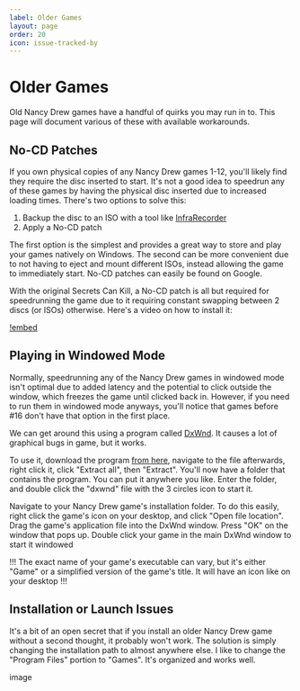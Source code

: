 ```yaml
---
label: Older Games
layout: page
order: 20
icon: issue-tracked-by
---
```


# Older Games

Old Nancy Drew games have a handful of quirks you may run in to. This page will document various of these with available workarounds.

## No-CD Patches

If you own physical copies of any Nancy Drew games 1-12, you'll likely find they require the disc inserted to start. It's not a good idea to speedrun any of these games by having the physical disc inserted due to increased loading times. There's two options to solve this:
1. Backup the disc to an ISO with a tool like [InfraRecorder](https://sourceforge.net/projects/infrarecorder/)
2. Apply a No-CD patch

The first option is the simplest and provides a great way to store and play your games natively on Windows. The second can be more convenient due to not having to eject and mount different ISOs, instead allowing the game to immediately start. No-CD patches can easily be found on Google.

With the original Secrets Can Kill, a No-CD patch is all but required for speedrunning the game due to it requiring constant swapping between 2 discs (or ISOs) otherwise. Here's a video on how to install it:

[!embed](https://www.youtube.com/watch?v=3xY7XeEWLpo)

## Playing in Windowed Mode

Normally, speedrunning any of the Nancy Drew games in windowed mode isn't optimal due to added latency and the potential to click outside the window, which freezes the game until clicked back in. However, if you need to run them in windowed mode anyways, you'll notice that games before #16 don't have that option in the first place.

We can get around this using a program called [DxWnd](https://sourceforge.net/projects/dxwnd/). It causes a lot of graphical bugs in game, but it works.

To use it, download the program [from here](https://sourceforge.net/projects/dxwnd/), navigate to the file afterwards, right click it, click "Extract all", then "Extract". You'll now have a folder that contains the program. You can put it anywhere you like. Enter the folder, and double click the "dxwnd" file with the 3 circles icon to start it.

Navigate to your Nancy Drew game's installation folder. To do this easily, right click the game's icon on your desktop, and click "Open file location". Drag the game's application file into the DxWnd window. Press "OK" on the window that pops up. Double click your game in the main DxWnd window to start it windowed

!!!
The exact name of your game's executable can vary, but it's either "Game" or a simplified version of the game's title. It will have an icon like on your desktop
!!!

## Installation or Launch Issues

It's a bit of an open secret that if you install an older Nancy Drew game without a second thought, it probably won't work. The solution is simply changing the installation path to almost anywhere else. I like to change the "Program Files" portion to "Games". It's organized and works well.

image
